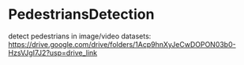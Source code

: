 # PedestriansDetection
detect pedestrians in image/video
datasets: https://drive.google.com/drive/folders/1Acp9hnXyJeCwDOPON03b0-HzsVJgI7J2?usp=drive_link
